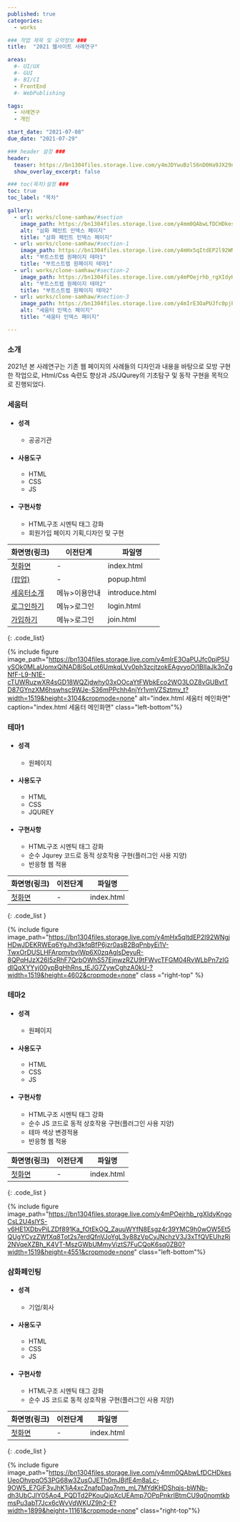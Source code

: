 ```yaml
---
published: true
categories:
  - works

### 작업 제목 및 요약정보 ###
title:  "2021 웹사이트 사례연구"

areas:
  #- UI/UX
  #- GUI
  #- BI/CI
  - FrontEnd
  #- WebPublishing

tags:
  - 사례연구
  - 개인

start_date: "2021-07-08"
due_date: "2021-07-29"

### header 설정 ###
header:
  teaser: https://bn1304files.storage.live.com/y4mJDYwuBzlS6nD0Ha9JX29ny9jxze800mHvFQIbnJ8FCA23FGi_Thyi7iZCx99tKDssM_oam5YECHgjek7_8QWHUlRAjENCTa7vhrEm31QaIIpldmMV-jKTQ9o0SlGXYxYLBgpzkbuUPAh8bNhLnvHQCDhmRvNkp-p2MRMrqBJHyk_V_3jgbEqI5IE7N-D-VAb?width=600&height=300&cropmode=none
  show_overlay_excerpt: false

### toc(목차)설정 ###
toc: true
toc_label: "목차"

gallery:
  - url: works/clone-samhaw/#section
    image_path: https://bn1304files.storage.live.com/y4mm0QAbwLfDCHDkesUeoOhvpqO53PG68w3ZusOJETh0mJBjfE4m8aLc-9OW5_E7GiF3vJhK1jA4xcZnafpDaq7nm_mL7MYdKHDShqjs-bWNb-dh3UbCJlY05Ao4_PQDTd2PKouQjqXcUEAmp7OPpPnkrIBtmCU9q0nomtkbmsPu3abT7Jcx6cWvVdWKUZ9h2-E?width=1899&height=11161&cropmode=none
    alt: "삼화 페인트 인덱스 페이지"
    title: "삼화 페인트 인덱스 페이지"
  - url: works/clone-samhaw/#section-1
    image_path: https://bn1304files.storage.live.com/y4mHx5qItdEP2l92WNgjHDwJDEKRWEq6YgJhd3kfqBfP6jzr0asB2BqPnbyEi1V-TwxOrDUSLHFArpmvbvlWp6X0zqAglsDeyuR-8QPqHJzX26I5zRhF7QrbOWhS57EjnwzRZU9tFWvcTFGM04RvWLbPn7zIGdIQqXYYyj00ypBgHhRns_tEJG7ZywCghzA0kU-?width=1519&height=4602&cropmode=none
    alt: "부트스트렙 원페이지 테마1"
    title: "부트스트렙 원페이지 테마1"  
  - url: works/clone-samhaw/#section-2
    image_path: https://bn1304files.storage.live.com/y4mPOejrhb_rgXIdyKngoCsL2U4slYS-v6HE1XDbvPiLZDf891Ka_fOtEkOQ_ZauuWYfN8Esgz4r39YMC9h0wOW5Et5QUgYCvzZWfXq8Tot2s7erdQfnVJoYgL3y88zVpCyJNchzV3J3xTfQVEUhzRj2NVqeXZBh_K4VT-MszGWbUMmyViztS7FuCQoK6sq0ZB0?width=1519&height=4551&cropmode=none
    alt: "부트스트렙 원페이지 테마2"
    title: "부트스트렙 원페이지 테마2"
  - url: works/clone-samhaw/#section-3
    image_path: https://bn1304files.storage.live.com/y4mIrE3OaPUJfc0pjP5UvSOk0MLaUomxQiNAD8iSoLot6UmkqLVv0ph3zcjtzokEAgvyoOj1BIIaJk3nZgNfF-L9-N1E-cTUWRuzwXR4sGD18WQZjdwhy03xOOcaYtFWbkEco2WO3LOZ8vGUBvtTD87GYnzXM6hswhsc9WJe-S36mPPchh4njYr1vmVZSztmv_t?width=1519&height=3104&cropmode=none
    alt: "세움터 인덱스 페이지"
    title: "세움터 인덱스 페이지"

---
```


### 소개
2021년 본 사례연구는 기존 웹 페이지의 사례들의 디자인과 내용을 바탕으로 모방 구현한 작업으로, Html/Css 숙련도 향상과 JS/JQurey의 기초탐구 및 동작 구현을 목적으로 진행되었다.

### 세움터
- #### 성격
  - 공공기관
- #### 사용도구
  - HTML
  - CSS
  - JS

<!-- -->
- #### 구현사항
  - HTML구조 시멘틱 태그 강화
  - 회원가입 페이지 기획,디자인 및 구현
  

|    화면명(링크)     |                                 이전단계                                 |    파일명      |
|--------------------|--------------------------------------------------------------------------|---------------|
|[첫화면](https://drv.tw/~hi.heera@hotmail.com/od/Web/seumteo/index.html)| - | index.html    |
|[(팝업)](https://drv.tw/~hi.heera@hotmail.com/od/Web/seumteo/popup.html)|-| popup.html    |
|[세움터소개](https://drv.tw/~hi.heera@hotmail.com/od/Web/seumteo/introduce.html)|메뉴>이용안내| introduce.html|
|[로그인하기](https://drv.tw/~hi.heera@hotmail.com/od/Web/seumteo/login.html)|메뉴>로그인| login.html    |
|[가입하기](https://drv.tw/~hi.heera@hotmail.com/od/Web/seumteo/join.html)|메뉴>로그인| join.html     |
{: .code_list}

{% include figure image_path="https://bn1304files.storage.live.com/y4mIrE3OaPUJfc0pjP5UvSOk0MLaUomxQiNAD8iSoLot6UmkqLVv0ph3zcjtzokEAgvyoOj1BIIaJk3nZgNfF-L9-N1E-cTUWRuzwXR4sGD18WQZjdwhy03xOOcaYtFWbkEco2WO3LOZ8vGUBvtTD87GYnzXM6hswhsc9WJe-S36mPPchh4njYr1vmVZSztmv_t?width=1519&height=3104&cropmode=none" alt="index.html 세움터 메인화면" caption="index.html 세움터 메인화면" class="left-bottom"%}


### 테마1
- #### 성격
  - 원페이지
- #### 사용도구
  - HTML
  - CSS
  - JQUREY

<!-- -->
- #### 구현사항
  - HTML구조 시멘틱 태그 강화
  - 순수 Jqurey 코드로 동적 상호작용 구현(플러그인 사용 지양)
  - 반응형 웹 적용

|    화면명(링크)     |                                 이전단계                                 |    파일명      |
|--------------------|--------------------------------------------------------------------------|---------------|
|[첫화면](https://drv.tw/~hi.heera@hotmail.com/od/Web/template1/index.html)|-| index.html    |
{: .code_list }

{% include figure image_path="https://bn1304files.storage.live.com/y4mHx5qItdEP2l92WNgjHDwJDEKRWEq6YgJhd3kfqBfP6jzr0asB2BqPnbyEi1V-TwxOrDUSLHFArpmvbvlWp6X0zqAglsDeyuR-8QPqHJzX26I5zRhF7QrbOWhS57EjnwzRZU9tFWvcTFGM04RvWLbPn7zIGdIQqXYYyj00ypBgHhRns_tEJG7ZywCghzA0kU-?width=1519&height=4602&cropmode=none" class ="right-top" %}

### 테마2
- #### 성격
  - 원페이지
- #### 사용도구
  - HTML
  - CSS
  - JS

<!-- -->
- #### 구현사항
  - HTML구조 시멘틱 태그 강화
  - 순수 JS 코드로 동적 상호작용 구현(플러그인 사용 지양)
  - 테마 색상 변경적용
  - 반응형 웹 적용

|    화면명(링크)     |                                 이전단계                                 |    파일명      |
|--------------------|--------------------------------------------------------------------------|---------------|
|[첫화면](https://drv.tw/~hi.heera@hotmail.com/od/Web/template2/index.html)|-| index.html    |
{: .code_list }

{% include figure image_path="https://bn1304files.storage.live.com/y4mPOejrhb_rgXIdyKngoCsL2U4slYS-v6HE1XDbvPiLZDf891Ka_fOtEkOQ_ZauuWYfN8Esgz4r39YMC9h0wOW5Et5QUgYCvzZWfXq8Tot2s7erdQfnVJoYgL3y88zVpCyJNchzV3J3xTfQVEUhzRj2NVqeXZBh_K4VT-MszGWbUMmyViztS7FuCQoK6sq0ZB0?width=1519&height=4551&cropmode=none" class="left-bottom"%}

### 삼화페인팅
- #### 성격
  - 기업/회사
- #### 사용도구
  - HTML
  - CSS
  - JS

<!-- -->
- #### 구현사항
  - HTML구조 시멘틱 태그 강화
  - 순수 JS 코드로 동적 상호작용 구현(플러그인 사용 지양)

|    화면명(링크)     |                                 이전단계                                 |    파일명      |
|--------------------|--------------------------------------------------------------------------|---------------|
|[첫화면](https://drv.tw/~hi.heera@hotmail.com/od/Web/samhwa/index.html)|-| index.html    |
{: .code_list }

{% include figure image_path="https://bn1304files.storage.live.com/y4mm0QAbwLfDCHDkesUeoOhvpqO53PG68w3ZusOJETh0mJBjfE4m8aLc-9OW5_E7GiF3vJhK1jA4xcZnafpDaq7nm_mL7MYdKHDShqjs-bWNb-dh3UbCJlY05Ao4_PQDTd2PKouQjqXcUEAmp7OPpPnkrIBtmCU9q0nomtkbmsPu3abT7Jcx6cWvVdWKUZ9h2-E?width=1899&height=11161&cropmode=none"  class="right-top"%}